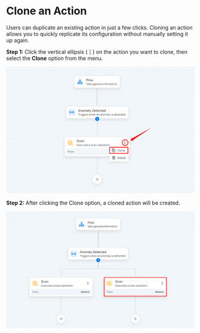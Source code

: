 # Clone an Action

Users can duplicate an existing action in just a few clicks. Cloning an action allows you to quickly replicate its configuration without manually setting it up again.

**Step 1:** Click the vertical ellipsis (**⋮**) on the action you want to clone, then select the **Clone** option from the menu.

![vertical](.././assets/flows/vertical-light.png)

**Step 2:** After clicking the Clone option, a cloned action will be created.

![clone](.././assets/flows/clones-light.png)
